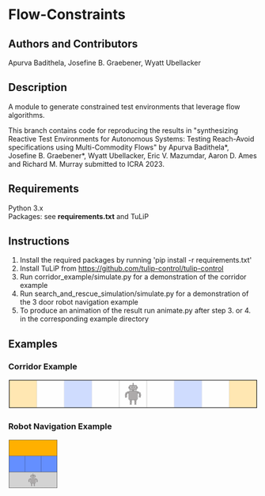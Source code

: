 # Flow-Constraints
## Authors and Contributors
Apurva Badithela, Josefine B. Graebener,  Wyatt Ubellacker <br />


## Description
A module to generate constrained test environments that leverage flow algorithms.

This branch contains code for reproducing the results in "synthesizing Reactive Test Environments for Autonomous Systems: Testing Reach-Avoid specifications using Multi-Commodity Flows" by Apurva Badithela\*, Josefine B. Graebener\*, Wyatt Ubellacker, Eric V. Mazumdar, Aaron D. Ames and Richard M. Murray submitted to ICRA 2023.

## Requirements
Python 3.x<br />
Packages: see **requirements.txt** and TuLiP <br />

## Instructions
1. Install the required packages by running 'pip install -r requirements.txt' <br />
2. Install TuLiP from https://github.com/tulip-control/tulip-control
3. Run corridor_example/simulate.py for a demonstration of the corridor example <br />
4. Run search_and_rescue_simulation/simulate.py for a demonstration of the 3 door robot navigation example <br />
5. To produce an animation of the result run animate.py after step 3. or 4. in the corresponding example directory

## Examples
### Corridor Example
![](corridor_example/animations/test_strategy_cropped.gif)
### Robot Navigation Example
<img src="search_and_rescue_simulation/animations/test_strategy_cropped.gif" width="100" height="100">
